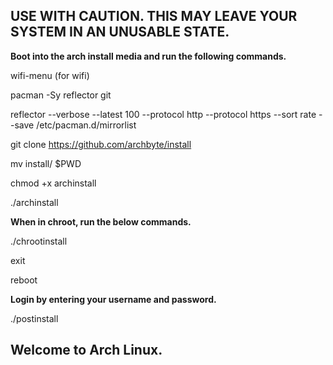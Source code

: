 ## USE WITH CAUTION. THIS MAY LEAVE YOUR SYSTEM IN AN UNUSABLE STATE.

**Boot into the arch install media and run the following commands.**

wifi-menu (for wifi)

pacman -Sy reflector git

reflector --verbose --latest 100 --protocol http --protocol https --sort rate --save /etc/pacman.d/mirrorlist

git clone https://github.com/archbyte/install

mv install/ $PWD

chmod +x archinstall

./archinstall

**When in  chroot, run the below commands.**

./chrootinstall

exit

reboot

**Login by entering your username and password.**

./postinstall


## Welcome to Arch Linux.
